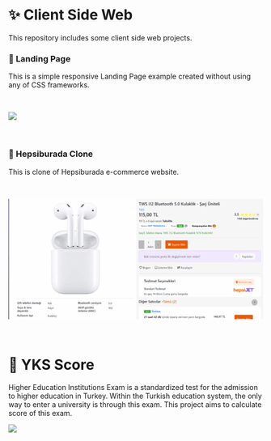 # :sparkles: Client Side Web
This repository includes some client side web projects.

### :pushpin: Landing Page 

This is a simple responsive Landing Page example created without using any of CSS frameworks.  

</br>

![](./LandingPage/landingPage.gif)

</br>


### :pushpin: Hepsiburada Clone
This is clone of Hepsiburada e-commerce website.  

</br>

![](./HepsiburadaClone/hepsiburadaClone.gif)

</br>

# :pushpin: YKS Score
Higher Education Institutions Exam is a standardized test for the admission to higher education in Turkey. Within the Turkish education system, the only way to enter a university is through this exam. This project aims to calculate score of this exam.
</br>

![](yks.gif)

</br>
